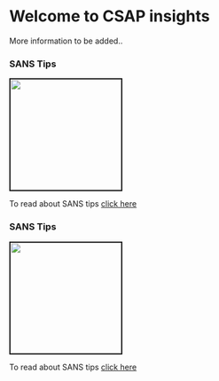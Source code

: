 # Welcome to CSAP insights

More information to be added..



### SANS Tips
<a href="https://github.com/csapofficial/insights/blob/master/SANS%20free%20tools.pdf"><img border="2" alt="" src="https://user-images.githubusercontent.com/64637338/81290124-2e8dc000-9070-11ea-9375-ae4caa80809a.jpg" width="200" height="200"></a>
<p>To read about SANS tips <a href="https://github.com/csapofficial/insights/blob/master/SANS%20free%20tools.pdf">click here</a></p>



### SANS Tips
<a href="https://github.com/csapofficial/insights/blob/master/SANS%20free%20tools.pdf"><img border="2" alt="" src="https://user-images.githubusercontent.com/64637338/81290124-2e8dc000-9070-11ea-9375-ae4caa80809a.jpg" width="200" height="200"></a>
<p>To read about SANS tips <a href="https://github.com/csapofficial/insights/blob/master/SANS%20free%20tools.pdf">click here</a></p>


